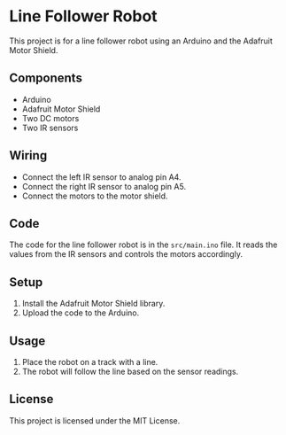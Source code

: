# Line Follower Robot

This project is for a line follower robot using an Arduino and the Adafruit Motor Shield.

## Components

- Arduino
- Adafruit Motor Shield
- Two DC motors
- Two IR sensors

## Wiring

- Connect the left IR sensor to analog pin A4.
- Connect the right IR sensor to analog pin A5.
- Connect the motors to the motor shield.

## Code

The code for the line follower robot is in the `src/main.ino` file. It reads the values from the IR sensors and controls the motors accordingly.

## Setup

1. Install the Adafruit Motor Shield library.
2. Upload the code to the Arduino.

## Usage

1. Place the robot on a track with a line.
2. The robot will follow the line based on the sensor readings.

## License

This project is licensed under the MIT License.